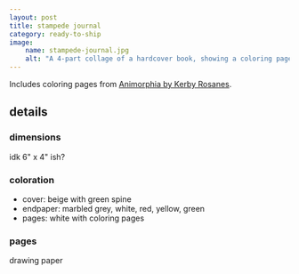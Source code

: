 ```yaml
---
layout: post
title: stampede journal
category: ready-to-ship
image:
    name: stampede-journal.jpg
    alt: "A 4-part collage of a hardcover book, showing a coloring page with 'stampede!' written across it."
---
```


Includes coloring pages from [Animorphia by Kerby Rosanes](https://kerbyrosanes.com/animorphia).

## details

### dimensions

idk 6" x 4" ish?

### coloration

- cover: beige with green spine
- endpaper: marbled grey, white, red, yellow, green
- pages: white with coloring pages

### pages

drawing paper
